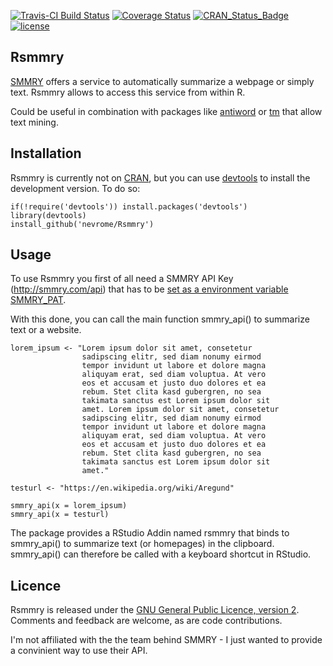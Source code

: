 [![Travis-CI Build Status](https://travis-ci.org/nevrome/Rsmmry.svg?branch=master)](https://travis-ci.org/nevrome/Rsmmry) [![Coverage Status](https://img.shields.io/codecov/c/github/nevrome/Rsmmry/master.svg)](https://codecov.io/github/nevrome/Rsmmry?branch=master)
[![CRAN\_Status\_Badge](http://www.r-pkg.org/badges/version/Rsmmry)](http://cran.r-project.org/package=Rsmmry)
[![license](https://img.shields.io/badge/license-GPL%202-B50B82.svg)](https://www.r-project.org/Licenses/GPL-2)

Rsmmry
--------

[SMMRY](http://smmry.com/) offers a service to automatically summarize a webpage or simply text. Rsmmry allows to access this service from within R. 

Could be useful in combination with packages like [antiword](http://cran.r-project.org/package=antiword) or [tm](https://CRAN.R-project.org/package=tm) that allow text mining.  

Installation
------------

Rsmmry is currently not on [CRAN](http://cran.r-project.org/), but you can use [devtools](http://cran.r-project.org/web/packages/devtools/index.html) to install the development version. To do so:

    if(!require('devtools')) install.packages('devtools')
    library(devtools)
    install_github('nevrome/Rsmmry')

Usage
-----

To use Rsmmry you first of all need a SMMRY API Key (http://smmry.com/api) that has to be [set as a environment variable SMMRY_PAT](https://cran.r-project.org/web/packages/httr/vignettes/api-packages.html#appendix-storing-api-authentication-keystokens).  

With this done, you can call the main function smmry_api() to summarize text or a website. 

```{r}
lorem_ipsum <- "Lorem ipsum dolor sit amet, consetetur 
                sadipscing elitr, sed diam nonumy eirmod 
                tempor invidunt ut labore et dolore magna 
                aliquyam erat, sed diam voluptua. At vero 
                eos et accusam et justo duo dolores et ea 
                rebum. Stet clita kasd gubergren, no sea 
                takimata sanctus est Lorem ipsum dolor sit 
                amet. Lorem ipsum dolor sit amet, consetetur 
                sadipscing elitr, sed diam nonumy eirmod 
                tempor invidunt ut labore et dolore magna 
                aliquyam erat, sed diam voluptua. At vero 
                eos et accusam et justo duo dolores et ea 
                rebum. Stet clita kasd gubergren, no sea 
                takimata sanctus est Lorem ipsum dolor sit 
                amet."

testurl <- "https://en.wikipedia.org/wiki/Aregund"

smmry_api(x = lorem_ipsum)
smmry_api(x = testurl)
```

The package provides a RStudio Addin named rsmmry that binds to smmry_api() to summarize text (or homepages) in the clipboard. smmry_api() can therefore be called with a keyboard shortcut in RStudio.

Licence
-------

Rsmmry is released under the [GNU General Public Licence, version 2](http://www.r-project.org/Licenses/GPL-2). Comments and feedback are welcome, as are code contributions.

I'm not affiliated with the the team behind SMMRY - I just wanted to provide a convinient way to use their API. 
